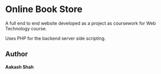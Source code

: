 # Online Book Store

A full end to end website developed as a project as coursework for Web Technology course.

Uses PHP for the backend server side scripting.

## Author
#### Aakash Shah
